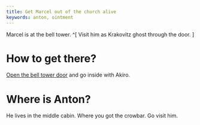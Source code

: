 ```yaml
---
title: Get Marcel out of the church alive
keywords: anton, ointment
---
```


Marcel is at the bell tower. ^[ Visit him as Krakovitz ghost through the door. ]

# How to get there?
[Open the bell tower door](010-bell-tower-door.md) and go inside with Akiro.

# Where is Anton?
He lives in the middle cabin. Where you got the crowbar. Go visit him.
